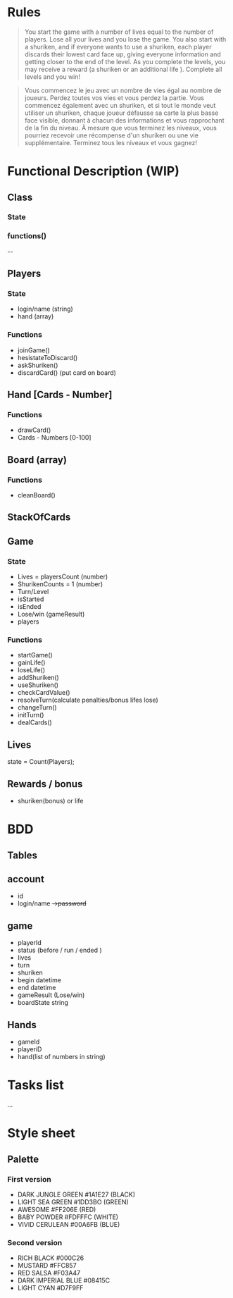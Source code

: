 # Rules

> You start the game with a number of lives equal to the number of players. Lose all your lives and you lose the game. You also start with a shuriken, and if everyone wants to use a shuriken, each player discards their lowest card face up, giving everyone information and getting closer to the end of the level. As you complete the levels, you may receive a reward (a shuriken or an additional life ). Complete all levels and you win!

> Vous commencez le jeu avec un nombre de vies égal au nombre de joueurs. Perdez toutes vos vies et vous perdez la partie. Vous commencez également avec un shuriken, et si tout le monde veut utiliser un shuriken, chaque joueur défausse sa carte la plus basse face visible, donnant à chacun des informations et vous rapprochant de la fin du niveau. À mesure que vous terminez les niveaux, vous pourriez recevoir une récompense d'un shuriken ou une vie supplémentaire. Terminez tous les niveaux et vous gagnez!


# Functional Description (WIP)

## Class
### State
### functions()

--

## Players
### State 
- login/name (string)
- hand (array)

### Functions
- joinGame()
- hesistateToDiscard()
- askShuriken()
- discardCard() (put card on board)

## Hand [Cards - Number]

### Functions
- drawCard()
- Cards - Numbers [0-100]

## Board (array)
### Functions
- cleanBoard()

## StackOfCards

## Game 
### State 
- Lives = playersCount (number)
- ShurikenCounts = 1 (number)
- Turn/Level
- isStarted
- isEnded
- Lose/win (gameResult)
- players
### Functions
- startGame()
- gainLife()
- loseLife()
- addShuriken()
- useShuriken()
- checkCardValue()
- resolveTurn(calculate penalties/bonus lifes lose)
- changeTurn()
- initTurn()
- dealCards()

## Lives
state = Count(Players);

## Rewards / bonus
- shuriken(bonus) or life



# BDD

## Tables

## account
- id
- login/name
~~->password~~

## game
- playerId
- status (before / run / ended )
- lives
- turn
- shuriken
- begin datetime
- end datetime
- gameResult (Lose/win)
- boardState string

## Hands
- gameId
- playeriD
- hand(list of numbers in string)

# Tasks list
...

# Style sheet 

## Palette

### First version

- DARK JUNGLE GREEN #1A1E27 (BLACK)
- LIGHT SEA GREEN #1DD3BO (GREEN)
- AWESOME #FF206E (RED)
- BABY POWDER #FDFFFC (WHITE)
- VIVID CERULEAN #00A6FB (BLUE)

### Second version

- RICH BLACK #000C26
- MUSTARD #FFC857
- RED SALSA #F03A47
- DARK IMPERIAL BLUE #08415C
- LIGHT CYAN #D7F9FF









